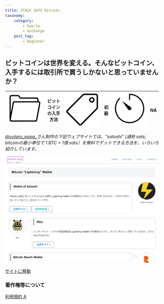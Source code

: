 ```yaml
---
title: STACK SATS Bitcoin
taxonomy:
    category:
        - how-to
        - exchange
    post_tag:
        - beginner
---
```


## ビットコインは世界を変える。そんなビットコイン、入手するには取引所で買うしかないと思っていませんか？

|  ![Category](/_images/category.png)  |  ビットコインの入手方法  |  ![Tag](/_images/tag.png)  |  初級  | ![Time](/_images/timer.png)  |  NA  |
| ---- | ---- | ---- | ---- | ---- | ---- |

*[@yutaro_papa_](https://twitter.com/yutaro_papa_)さん制作の下記ウェブサイトでは、“satoshi" (通称 sats; bitcoinの最小単位で 1 BTC = 1億 sats）を無料でゲットできる方法を、いろいろ紹介しています。*

[![STACK SATS Bitcoin contents](/_images/stack_sats_bitcoin_2.png)](https://stacksats.jp/)

[サイトに移動](https://stacksats.jp/)

### 著作権等について
[利用規約 A](http://lostinbitcoin.jp.testrs.jp/staging/copyright/#uaa) 
